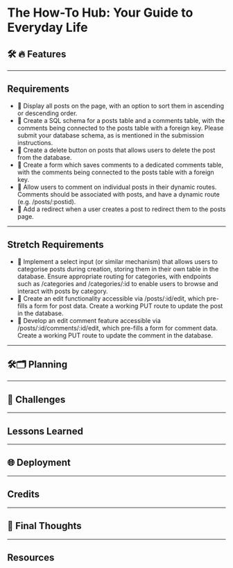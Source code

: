 # The How-To Hub: Your Guide to Everyday Life

## 🛠️ 🔥 Features

---

## Requirements

- 🎯 Display all posts on the page, with an option to sort them in ascending or descending order.
- 🎯 Create a SQL schema for a posts table and a comments table, with the comments being connected to the posts table with a foreign key.
Please submit your database schema, as is mentioned in the submission instructions.
- 🎯 Create a delete button on posts that allows users to delete the post from the database.
- 🎯 Create a form which saves comments to a dedicated comments table, with the comments being connected to the posts table with a foreign key.
- 🎯 Allow users to comment on individual posts in their dynamic routes. Comments should be associated with posts, and have a dynamic route (e.g. /posts/:postid).
- 🎯 Add a redirect when a user creates a post to redirect them to the posts page.

---

## Stretch Requirements

- 🏹 Implement a select input (or similar mechanism) that allows users to categorise posts during creation, storing them in their own table in the database. Ensure appropriate routing for categories, with endpoints such as /categories and /categories/:id to enable users to browse and interact with posts by category.
- 🏹 Create an edit functionality accessible via /posts/:id/edit, which pre-fills a form for post data. Create a working PUT route to update the post in the database.
- 🏹 Develop an edit comment feature accessible via /posts/:id/comments/:id/edit, which pre-fills a form for comment data. Create a working PUT route to update the comment in the database.

---

## 🛠️🗂️ Planning

---

## 🧪 Challenges 

---

## Lessons Learned

---

## 🌐 Deployment

---

## Credits

---

## 🙌 Final Thoughts

---

## Resources

